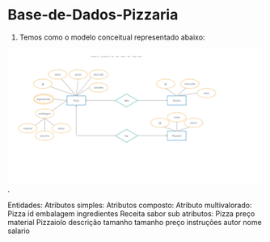 # Base-de-Dados-Pizzaria

1) Temos como o modelo conceitual representado abaixo:

![Pizzaria.jpg](Pizzaria.jpg).

Entidades:  Atributos simples:     Atributos composto:  Atributo multivalorado:
Pizza       id                     embalagem            ingredientes
Receita     sabor                  sub atributos:
Pizza       preço                  material
Pizzaiolo   descrição              tamanho
            tamanho                preço
            instruções
            autor
            nome
            salario
         

